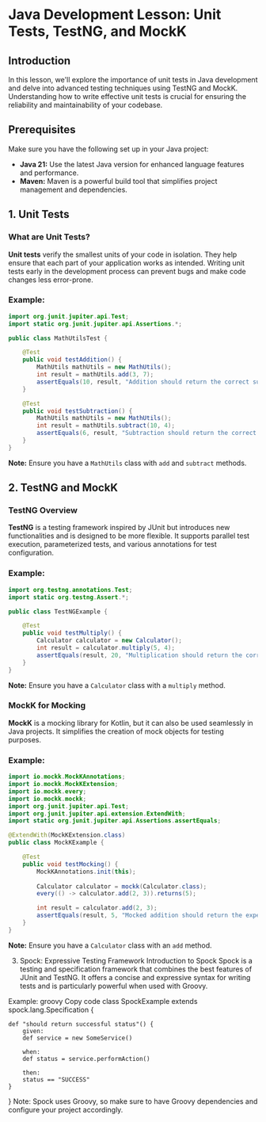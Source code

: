 # Java Development Lesson: Unit Tests, TestNG, and MockK

## Introduction

In this lesson, we'll explore the importance of unit tests in Java development and delve into advanced testing techniques using TestNG and MockK. Understanding how to write effective unit tests is crucial for ensuring the reliability and maintainability of your codebase.

## Prerequisites

Make sure you have the following set up in your Java project:

- **Java 21:** Use the latest Java version for enhanced language features and performance.
- **Maven:** Maven is a powerful build tool that simplifies project management and dependencies.

## 1. Unit Tests

### What are Unit Tests?

**Unit tests** verify the smallest units of your code in isolation. They help ensure that each part of your application works as intended. Writing unit tests early in the development process can prevent bugs and make code changes less error-prone.

### Example:

```java
import org.junit.jupiter.api.Test;
import static org.junit.jupiter.api.Assertions.*;

public class MathUtilsTest {

    @Test
    public void testAddition() {
        MathUtils mathUtils = new MathUtils();
        int result = mathUtils.add(3, 7);
        assertEquals(10, result, "Addition should return the correct sum");
    }

    @Test
    public void testSubtraction() {
        MathUtils mathUtils = new MathUtils();
        int result = mathUtils.subtract(10, 4);
        assertEquals(6, result, "Subtraction should return the correct difference");
    }
}
```

**Note:** Ensure you have a `MathUtils` class with `add` and `subtract` methods.

## 2. TestNG and MockK

### TestNG Overview

**TestNG** is a testing framework inspired by JUnit but introduces new functionalities and is designed to be more flexible. It supports parallel test execution, parameterized tests, and various annotations for test configuration.

### Example:

```java
import org.testng.annotations.Test;
import static org.testng.Assert.*;

public class TestNGExample {

    @Test
    public void testMultiply() {
        Calculator calculator = new Calculator();
        int result = calculator.multiply(5, 4);
        assertEquals(result, 20, "Multiplication should return the correct result");
    }
}
```

**Note:** Ensure you have a `Calculator` class with a `multiply` method.

### MockK for Mocking

**MockK** is a mocking library for Kotlin, but it can also be used seamlessly in Java projects. It simplifies the creation of mock objects for testing purposes.

### Example:

```java
import io.mockk.MockKAnnotations;
import io.mockk.MockKExtension;
import io.mockk.every;
import io.mockk.mockk;
import org.junit.jupiter.api.Test;
import org.junit.jupiter.api.extension.ExtendWith;
import static org.junit.jupiter.api.Assertions.assertEquals;

@ExtendWith(MockKExtension.class)
public class MockKExample {

    @Test
    public void testMocking() {
        MockKAnnotations.init(this);
        
        Calculator calculator = mockk(Calculator.class);
        every(() -> calculator.add(2, 3)).returns(5);

        int result = calculator.add(2, 3);
        assertEquals(result, 5, "Mocked addition should return the expected result");
    }
}
```

**Note:** Ensure you have a `Calculator` class with an `add` method.

3. Spock: Expressive Testing Framework
   Introduction to Spock
   Spock is a testing and specification framework that combines the best features of JUnit and TestNG. It offers a concise and expressive syntax for writing tests and is particularly powerful when used with Groovy.

Example:
groovy
Copy code
class SpockExample extends spock.lang.Specification {

    def "should return successful status"() {
        given:
        def service = new SomeService()

        when:
        def status = service.performAction()

        then:
        status == "SUCCESS"
    }
}
Note: Spock uses Groovy, so make sure to have Groovy dependencies and configure your project accordingly.